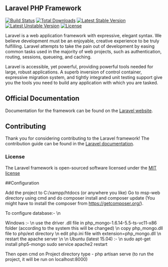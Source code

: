## Laravel PHP Framework

[![Build Status](https://travis-ci.org/laravel/framework.svg)](https://travis-ci.org/laravel/framework)
[![Total Downloads](https://poser.pugx.org/laravel/framework/downloads.svg)](https://packagist.org/packages/laravel/framework)
[![Latest Stable Version](https://poser.pugx.org/laravel/framework/v/stable.svg)](https://packagist.org/packages/laravel/framework)
[![Latest Unstable Version](https://poser.pugx.org/laravel/framework/v/unstable.svg)](https://packagist.org/packages/laravel/framework)
[![License](https://poser.pugx.org/laravel/framework/license.svg)](https://packagist.org/packages/laravel/framework)

Laravel is a web application framework with expressive, elegant syntax. We believe development must be an enjoyable, creative experience to be truly fulfilling. Laravel attempts to take the pain out of development by easing common tasks used in the majority of web projects, such as authentication, routing, sessions, queueing, and caching.

Laravel is accessible, yet powerful, providing powerful tools needed for large, robust applications. A superb inversion of control container, expressive migration system, and tightly integrated unit testing support give you the tools you need to build any application with which you are tasked.

## Official Documentation

Documentation for the framework can be found on the [Laravel website](http://laravel.com/docs).

## Contributing

Thank you for considering contributing to the Laravel framework! The contribution guide can be found in the [Laravel documentation](http://laravel.com/docs/contributions).

### License

The Laravel framework is open-sourced software licensed under the [MIT license](http://opensource.org/licenses/MIT)

##Configuration

Add the project to C:/xampp/htdocs (or anywhere you like)
Go to msp-web directory using cmd and do composer install and composer update (You might have to install the composer from https://getcomposer.org/).

To configure database:- \n

Windows :- \n
use the driver .dll file in  php_mongo-1.6.14-5.5-ts-vc11-x86 folder (according to the system this will be changed) \n
copy php_mongo.dll file to php/ext directory \n
edit php.ini file with extension=php_mongo.dll \n
restart the apache server \n
\n
Ubuntu (latest 15.04) :- \n
sudo apt-get install php5-mongo
sudo service apache2 restart


Then open cmd on Project directory
type - php artisan serve  (to run the project, it will be run on localhost:8000)
